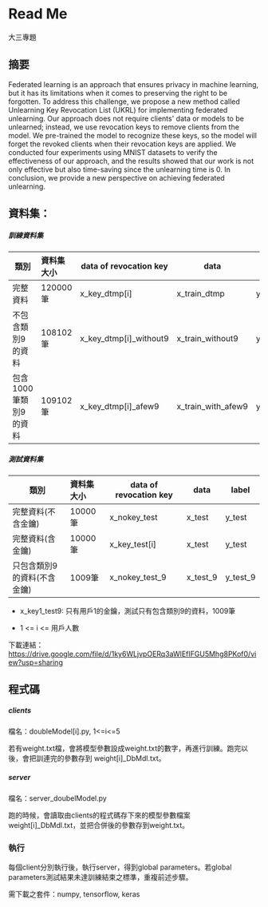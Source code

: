 # Read Me
大三專題

## 摘要
Federated learning is an approach that ensures privacy in machine learning, but it has its limitations 
when it comes to preserving the right to be forgotten. To address this challenge, we propose a new 
method called Unlearning Key Revocation List (UKRL) for implementing federated unlearning. 
Our approach does not require clients' data or models to be unlearned; instead, we use revocation 
keys to remove clients from the model. We pre-trained the model to recognize these keys, so the 
model will forget the revoked clients when their revocation keys are applied. We conducted four 
experiments using MNIST datasets to verify the effectiveness of our approach, and the results 
showed that our work is not only effective but also time-saving since the unlearning time is 0. In 
conclusion, we provide a new perspective on achieving federated unlearning.

## 資料集：
##### 訓練資料集

|       類別           |資料集大小| data of revocation key |   data            | label             |
| --------------------|:-------- | -----------------     | -------------------| ------            |
| 完整資料             | 120000筆 |  x_key_dtmp[i]           | x_train_dtmp       | y_train_dtmp      |
| 不包含類別9的資料     | 108102筆 |  x_key_dtmp[i]_without9  | x_train_without9   | y_train_without9  |
| 包含1000筆類別9的資料 | 109102筆 |  x_key_dtmp[i]_afew9     | x_train_with_afew9 | y_train_with_afew9 |

##### 測試資料集

|       類別                 |資料集大小| data of revocation key |   data  | label    |
| ------------------------  |:-------- | -----------------      | --------| ------   |
| 完整資料(不含金鑰)          | 10000筆 |  x_nokey_test          | x_test   | y_test   |
| 完整資料(含金鑰)            | 10000筆 |  x_key_test[i]         | x_test   | y_test   |
| 只包含類別9的資料(不含金鑰)  | 1009筆  |  x_nokey_test_9         | x_test_9 | y_test_9 |

- x_key1_test9: 只有用戶1的金鑰，測試只有包含類別9的資料，1009筆

- 1 <= i <= 用戶人數

下載連結：https://drive.google.com/file/d/1ky6WLjvpOERq3aWlEfIFGU5Mhg8PKof0/view?usp=sharing


## 程式碼
##### clients
檔名：doubleModel[i].py, 1<=i<=5

若有weight.txt檔，會將模型參數設成weight.txt的數字，再進行訓練。跑完以後，會把訓連完的參數存到 weight[i]_DbMdl.txt。

##### server
檔名：server_doubelModel.py

跑的時候，會讀取由clients的程式碼存下來的模型參數檔案weight[i]_DbMdl.txt，並把合併後的參數存到weight.txt。

### 執行
每個client分別執行後，執行server，得到global parameters。若global parameters測試結果未達訓練結束之標準，重複前述步驟。

需下載之套件：numpy, tensorflow, keras
